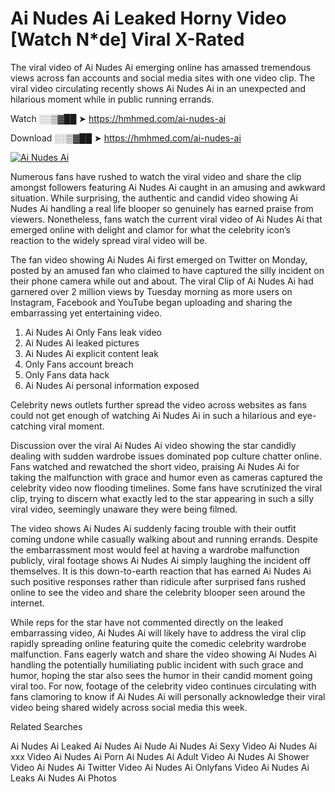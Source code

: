 ﻿# Ai Nudes Ai Leaked Horny Video [Watch N*de] Viral X-Rated

The viral video of ﻿Ai Nudes Ai emerging online has amassed tremendous views across fan accounts and social media sites with one video clip. The viral video circulating recently shows ﻿Ai Nudes Ai in an unexpected and hilarious moment while in public running errands. 

Watch ░░▒▓██ ➤ https://hmhmed.com/ai-nudes-ai

Download ░░▒▓██ ➤ https://hmhmed.com/ai-nudes-ai

[![Ai Nudes Ai](https://i.imgur.com/dJHk4Zq.gif)](https://hmhmed.com/ai-nudes-ai)

Numerous fans have rushed to watch the viral video and share the clip amongst followers featuring ﻿Ai Nudes Ai caught in an amusing and awkward situation. While surprising, the authentic and candid video showing ﻿Ai Nudes Ai handling a real life blooper so genuinely has earned praise from viewers. Nonetheless, fans watch the current viral video of ﻿Ai Nudes Ai that emerged online with delight and clamor for what the celebrity icon’s reaction to the widely spread viral video will be.

The fan video showing ﻿Ai Nudes Ai first emerged on Twitter on Monday, posted by an amused fan who claimed to have captured the silly incident on their phone camera while out and about. The viral Clip of ﻿Ai Nudes Ai had garnered over 2 million views by Tuesday morning as more users on Instagram, Facebook and YouTube began uploading and sharing the embarrassing yet entertaining video. 

1. ﻿Ai Nudes Ai Only Fans leak video
2. ﻿Ai Nudes Ai leaked pictures
3. ﻿Ai Nudes Ai explicit content leak
4. Only Fans account breach
5. Only Fans data hack
6. ﻿Ai Nudes Ai personal information exposed

Celebrity news outlets further spread the video across websites as fans could not get enough of watching ﻿Ai Nudes Ai in such a hilarious and eye-catching viral moment. 

Discussion over the viral ﻿Ai Nudes Ai video showing the star candidly dealing with sudden wardrobe issues dominated pop culture chatter online. Fans watched and rewatched the short video, praising ﻿Ai Nudes Ai for taking the malfunction with grace and humor even as cameras captured the celebrity video now flooding timelines. Some fans have scrutinized the viral clip, trying to discern what exactly led to the star appearing in such a silly viral video, seemingly unaware they were being filmed.

The video shows ﻿Ai Nudes Ai suddenly facing trouble with their outfit coming undone while casually walking about and running errands. Despite the embarrassment most would feel at having a wardrobe malfunction publicly, viral footage shows ﻿Ai Nudes Ai simply laughing the incident off themselves. It is this down-to-earth reaction that has earned ﻿Ai Nudes Ai such positive responses rather than ridicule after surprised fans rushed online to see the video and share the celebrity blooper seen around the internet.  

While reps for the star have not commented directly on the leaked embarrassing video, ﻿Ai Nudes Ai will likely have to address the viral clip rapidly spreading online featuring quite the comedic celebrity wardrobe malfunction. Fans eagerly watch and share the video showing ﻿Ai Nudes Ai handling the potentially humiliating public incident with such grace and humor, hoping the star also sees the humor in their candid moment going viral too. For now, footage of the celebrity video continues circulating with fans clamoring to know if ﻿Ai Nudes Ai will personally acknowledge their viral video being shared widely across social media this week.

Related Searches

﻿Ai Nudes Ai Leaked
﻿Ai Nudes Ai Nude
﻿Ai Nudes Ai Sexy Video
﻿Ai Nudes Ai xxx Video
﻿Ai Nudes Ai Porn
﻿Ai Nudes Ai Adult Video
﻿Ai Nudes Ai Shower Video
﻿Ai Nudes Ai Twitter Video
﻿Ai Nudes Ai Onlyfans Video
﻿Ai Nudes Ai Leaks
﻿Ai Nudes Ai Photos